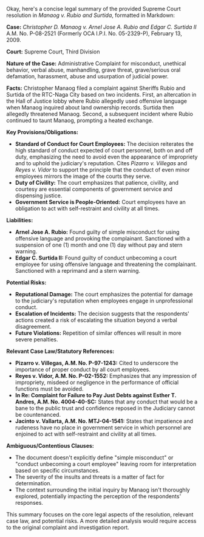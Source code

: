 Okay, here's a concise legal summary of the provided Supreme Court resolution in *Manaog v. Rubio and Surtida*, formatted in Markdown:

**Case:** *Christopher D. Manaog v. Arnel Jose A. Rubio and Edgar C. Surtida II* A.M. No. P-08-2521 (Formerly OCA I.P.I. No. 05-2329-P), February 13, 2009.

**Court:** Supreme Court, Third Division

**Nature of the Case:** Administrative Complaint for misconduct, unethical behavior, verbal abuse, manhandling, grave threat, grave/serious oral defamation, harassment, abuse and usurpation of judicial power.

**Facts:** Christopher Manaog filed a complaint against Sheriffs Rubio and Surtida of the RTC-Naga City based on two incidents.  First, an altercation in the Hall of Justice lobby where Rubio allegedly used offensive language when Manaog inquired about land ownership records. Surtida then allegedly threatened Manaog. Second, a subsequent incident where Rubio continued to taunt Manaog, prompting a heated exchange.

**Key Provisions/Obligations:**

*   **Standard of Conduct for Court Employees:** The decision reiterates the high standard of conduct expected of court personnel, both on and off duty, emphasizing the need to avoid even the appearance of impropriety and to uphold the judiciary's reputation. Cites *Pizarro v. Villegas* and *Reyes v. Vidor* to support the principle that the conduct of even minor employees mirrors the image of the courts they serve.
*   **Duty of Civility:** The court emphasizes that patience, civility, and courtesy are essential components of government service and dispensing justice.
*   **Government Service is People-Oriented:** Court employees have an obligation to act with self-restraint and civility at all times.

**Liabilities:**

*   **Arnel Jose A. Rubio:** Found guilty of simple misconduct for using offensive language and provoking the complainant. Sanctioned with a suspension of one (1) month and one (1) day without pay and stern warning.
*   **Edgar C. Surtida II:** Found guilty of conduct unbecoming a court employee for using offensive language and threatening the complainant. Sanctioned with a reprimand and a stern warning.

**Potential Risks:**

*   **Reputational Damage:**  The court emphasizes the potential for damage to the judiciary's reputation when employees engage in unprofessional conduct.
*   **Escalation of Incidents:** The decision suggests that the respondents' actions created a risk of escalating the situation beyond a verbal disagreement.
*   **Future Violations:** Repetition of similar offences will result in more severe penalties.

**Relevant Case Law/Statutory References:**

*   **Pizarro v. Villegas, A.M. No. P-97-1243:** Cited to underscore the importance of proper conduct by all court employees.
*   **Reyes v. Vidor, A.M. No. P-02-1552:** Emphasizes that any impression of impropriety, misdeed or negligence in the performance of official functions must be avoided.
*   **In Re: Complaint for Failure to Pay Just Debts against Esther T. Andres, A.M. No. 4004-40-SC:** States that any conduct that would be a bane to the public trust and confidence reposed in the Judiciary cannot be countenanced.
*   **Jacinto v. Vallarta, A.M. No. MTJ-04-1541:** States that impatience and rudeness have no place in government service in which personnel are enjoined to act with self-restraint and civility at all times.

**Ambiguous/Contentious Clauses:**

*   The document doesn't explicitly define "simple misconduct" or "conduct unbecoming a court employee" leaving room for interpretation based on specific circumstances.
*   The severity of the insults and threats is a matter of fact for determination.
*   The context surrounding the initial inquiry by Manaog isn't thoroughly explored, potentially impacting the perception of the respondents' responses.

This summary focuses on the core legal aspects of the resolution, relevant case law, and potential risks.  A more detailed analysis would require access to the original complaint and investigation report.
